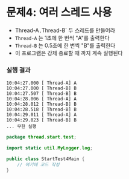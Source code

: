 # 문제4: 여러 스레드 사용
* Thread-A` , `Thread-B` 두 스레드를 만들어라
* `Thread-A` 는 1초에 한 번씩 "A"를 출력한다
* `Thread-B` 는 0.5초에 한 번씩 "B"를 출력한다
* 이 프로그램은 강제 종료할 때 까지 계속 실행된다

### 실행 결과
```text
10:04:27.000 [ Thread-A] A
10:04:27.000 [ Thread-B] B
10:04:27.507 [ Thread-B] B
10:04:28.006 [ Thread-A] A
10:04:28.012 [ Thread-B] B
10:04:28.518 [ Thread-B] B
10:04:29.011 [ Thread-A] A
10:04:29.023 [ Thread-B] B
... 무한 실행
```

```java
package thread.start.test;

import static util.MyLogger.log;

public class StartTest4Main {
    // 여기에 코드 작성
}
```